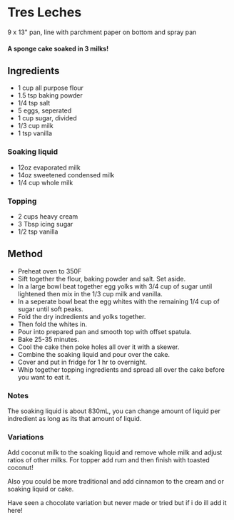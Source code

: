 # Tres Leches

9 x 13" pan, line with parchment paper on bottom and spray pan

#### A sponge cake soaked in 3 milks! 

## Ingredients

* 1 cup all purpose flour
* 1.5 tsp baking powder
* 1/4 tsp salt
* 5 eggs, seperated
* 1 cup sugar, divided
* 1/3 cup milk
* 1 tsp vanilla

### Soaking liquid

* 12oz evaporated milk
* 14oz sweetened condensed milk
* 1/4 cup whole milk

### Topping

* 2 cups heavy cream
* 3 Tbsp icing sugar
* 1/2 tsp vanilla

## Method

- Preheat oven to 350F
- Sift together the flour, baking powder and salt. Set aside.
- In a large bowl beat together egg yolks with 3/4 cup of sugar until lightened then mix in the 1/3 cup milk and vanilla.
- In a seperate bowl beat the egg whites with the remaining 1/4 cup of sugar until soft peaks.
- Fold the dry indredients and yolks together.
- Then fold the whites in. 
- Pour into prepared pan and smooth top with offset spatula.
- Bake 25-35 minutes.
- Cool the cake then poke holes all over it with a skewer.
- Combine the soaking liquid and pour over the cake.
- Cover and put in fridge for 1 hr to overnight.
- Whip together topping ingredients and spread all over the cake before you want to eat it.

### Notes

The soaking liquid is about 830mL, you can change amount of liquid per indredient as long as its that amount of liquid.

### Variations

Add coconut milk to the soaking liquid and remove whole milk and adjust ratios of other milks. For topper add rum and then finish with toasted coconut!

Also you could be more traditional and add cinnamon to the cream and or soaking liquid or cake.

Have seen a chocolate variation but never made or tried but if i do ill add it here!
